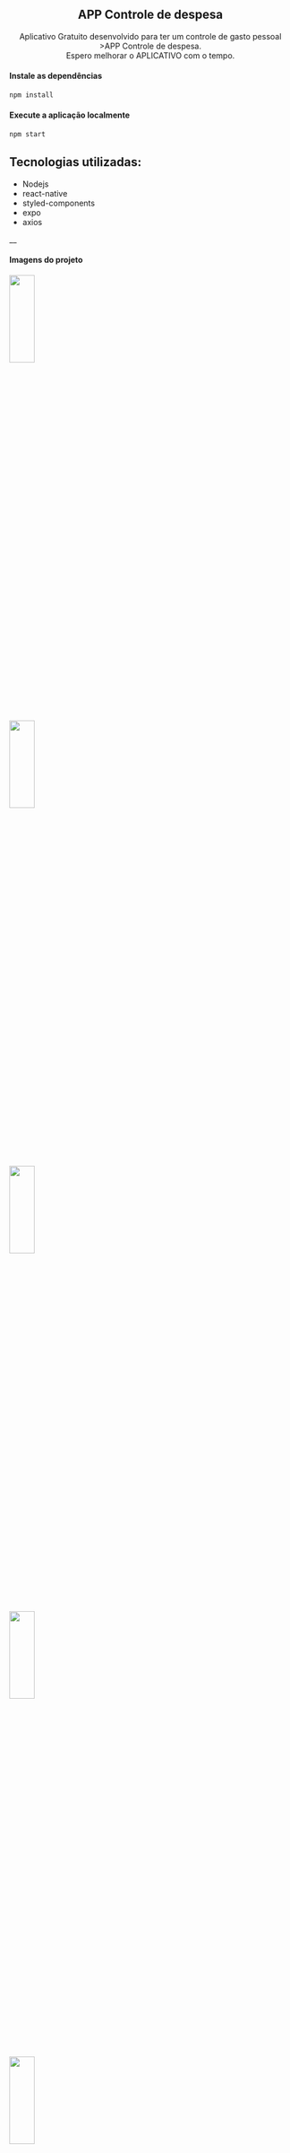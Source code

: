 
  <h2 align="center">APP Controle de despesa</h2>


 <p align="center">
    Aplicativo Gratuito desenvolvido para ter um controle de gasto pessoal >APP Controle de despesa</a>.<br>
    Espero melhorar o APLICATIVO com o tempo.  
  </p>
   
  
  #### Instale as dependências

```sh
npm install
```

#### Execute a aplicação localmente

```sh
npm start
```

## Tecnologias utilizadas:
- Nodejs
- react-native
- styled-components
- expo
- axios

\_\_

#### Imagens do projeto


<img src=https://github.com/fabiojr933/Control-APP/assets/41793614/4223764a-0474-4d2c-bf75-1c914d359458 width=30% height=20%>
 <p  
 </p>
<img src="https://github.com/fabiojr933/Control-APP/assets/41793614/9e5eb0b0-3e6a-4b8c-bc7a-56bc99e8d764" width=30% height=20%>
 <p  
 </p>
<img src="https://github.com/fabiojr933/Control-APP/assets/41793614/1a07c0f6-e9ff-42bb-9e62-c4ae2bbf2910" width=30% height=20%>
 <p  
 </p>
<img src="https://github.com/fabiojr933/Control-APP/assets/41793614/9adab126-ce10-4427-bc19-a850fa910ab1" width=30% height=20%>
 <p  
 </p>
<img src="https://github.com/fabiojr933/Control-APP/assets/41793614/a7c87614-50bc-4508-b735-890fe39e6532" width=30% height=20%>
 <p  
 </p>
<img src="https://github.com/fabiojr933/Control-APP/assets/41793614/335ae302-c59f-49ed-bf81-249957f25748" width=30% height=20%>
 <p  
 </p>
<img src="https://github.com/fabiojr933/Control-APP/assets/41793614/d6ab70a5-2669-441c-a71e-ca0d3efe4090" width=30% height=20%>



